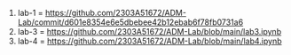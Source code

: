 1. lab-1 = https://github.com/2303A51672/ADM-Lab/commit/d601e8354e6e5dbebee42b12ebab6f78fb0731a6
3. lab-3 = https://github.com/2303A51672/ADM-Lab/blob/main/lab3.ipynb
4. lab-4 = https://github.com/2303A51672/ADM-Lab/blob/main/lab4.ipynb
